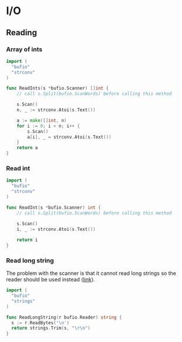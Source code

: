 I/O
===

Reading
---

### Array of ints

```go
import (
  "bufio"
  "strconv"
)

func ReadInts(s *bufio.Scanner) []int {
	// call s.Split(bufio.ScanWords) before calling this method

	s.Scan()
	n, _ := strconv.Atoi(s.Text())

	a := make([]int, n)
	for i := 0; i < n; i++ {
		s.Scan()
		a[i], _ = strconv.Atoi(s.Text())
	}
	return a
}
```

### Read int

```go
import (
  "bufio"
  "strconv"
)

func ReadInt(s *bufio.Scanner) int {
	// call s.Split(bufio.ScanWords) before calling this method
	
	s.Scan()
	i, _ := strconv.Atoi(s.Text())

	return i
}
```

### Read long string

The problem with the scanner is that it cannot read long strings
so the reader should be used instead ([link](http://stackoverflow.com/questions/21124327)).

```go
import (
  "bufio"
  "strings"
)

func ReadLongString(r bufio.Reader) string {
  s := r.ReadBytes('\n')
  return strings.Trim(s, "\r\n")
}
```
